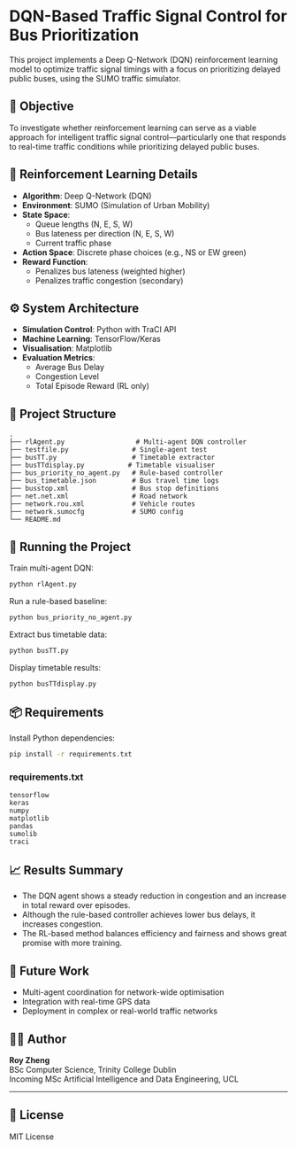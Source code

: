 # DQN-Based Traffic Signal Control for Bus Prioritization

This project implements a Deep Q-Network (DQN) reinforcement learning model to optimize traffic signal timings with a focus on prioritizing delayed public buses, using the SUMO traffic simulator.

## 🎯 Objective

To investigate whether reinforcement learning can serve as a viable approach for intelligent traffic signal control—particularly one that responds to real-time traffic conditions while prioritizing delayed public buses.

## 🧠 Reinforcement Learning Details

- **Algorithm**: Deep Q-Network (DQN)
- **Environment**: SUMO (Simulation of Urban Mobility)
- **State Space**:
  - Queue lengths (N, E, S, W)
  - Bus lateness per direction (N, E, S, W)
  - Current traffic phase
- **Action Space**: Discrete phase choices (e.g., NS or EW green)
- **Reward Function**:
  - Penalizes bus lateness (weighted higher)
  - Penalizes traffic congestion (secondary)

## ⚙️ System Architecture

- **Simulation Control**: Python with TraCI API
- **Machine Learning**: TensorFlow/Keras
- **Visualisation**: Matplotlib
- **Evaluation Metrics**:
  - Average Bus Delay
  - Congestion Level
  - Total Episode Reward (RL only)

## 🧪 Project Structure

```
.
├── rlAgent.py                  # Multi-agent DQN controller
├── testfile.py                # Single-agent test
├── busTT.py                   # Timetable extractor
├── busTTdisplay.py           # Timetable visualiser
├── bus_priority_no_agent.py   # Rule-based controller
├── bus_timetable.json         # Bus travel time logs
├── busstop.xml                # Bus stop definitions
├── net.net.xml                # Road network
├── network.rou.xml            # Vehicle routes
├── network.sumocfg            # SUMO config
└── README.md
```

## 🚀 Running the Project

Train multi-agent DQN:
```bash
python rlAgent.py
```

Run a rule-based baseline:
```bash
python bus_priority_no_agent.py
```

Extract bus timetable data:
```bash
python busTT.py
```

Display timetable results:
```bash
python busTTdisplay.py
```

## 📦 Requirements

Install Python dependencies:
```bash
pip install -r requirements.txt
```

### requirements.txt
```
tensorflow
keras
numpy
matplotlib
pandas
sumolib
traci
```

## 📈 Results Summary

- The DQN agent shows a steady reduction in congestion and an increase in total reward over episodes.
- Although the rule-based controller achieves lower bus delays, it increases congestion.
- The RL-based method balances efficiency and fairness and shows great promise with more training.

## 🔮 Future Work

- Multi-agent coordination for network-wide optimisation
- Integration with real-time GPS data
- Deployment in complex or real-world traffic networks

## 👨‍💻 Author

**Roy Zheng**  
BSc Computer Science, Trinity College Dublin  
Incoming MSc Artificial Intelligence and Data Engineering, UCL

---

## 📜 License

MIT License
